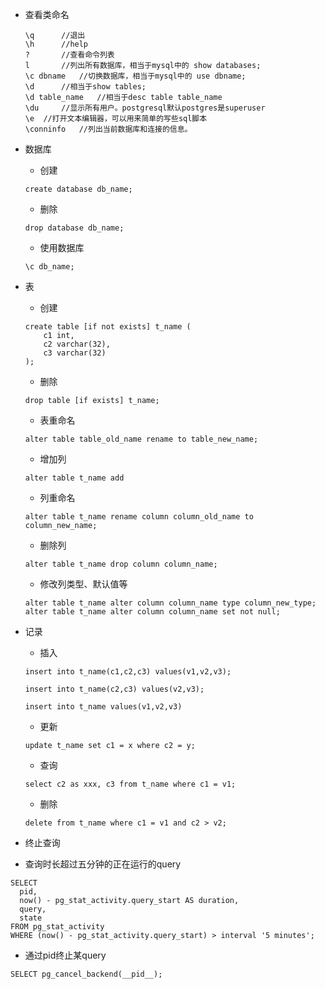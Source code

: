 * 查看类命名
	```
	\q	 	//退出
	\h		//help
	?		//查看命令列表
	l		//列出所有数据库，相当于mysql中的 show databases;
	\c dbname	//切换数据库，相当于mysql中的 use dbname;
	\d		//相当于show tables;
	\d table_name	//相当于desc table table_name
	\du 	//显示所有用户。postgresql默认postgres是superuser
	\e	//打开文本编辑器，可以用来简单的写些sql脚本
	\conninfo	//列出当前数据库和连接的信息。
	```

* 数据库
	* 创建
	```
	create database db_name;
	```
	* 删除
	```
	drop database db_name;
	```
	* 使用数据库
	```
	\c db_name;
	```

* 表
	* 创建
	```
	create table [if not exists] t_name (
		c1 int,
		c2 varchar(32),
		c3 varchar(32)
	);
	```
	* 删除
	```
	drop table [if exists] t_name;
	```
	* 表重命名
	```
	alter table table_old_name rename to table_new_name;
	```
	* 增加列
	```
	alter table t_name add
	```
	* 列重命名
	```
	alter table t_name rename column column_old_name to column_new_name;
	```
	* 删除列
	```
	alter table t_name drop column column_name;
	```
	* 修改列类型、默认值等
	```
	alter table t_name alter column column_name type column_new_type;
	alter table t_name alter column column_name set not null;
	```

* 记录
	* 插入
	```
	insert into t_name(c1,c2,c3) values(v1,v2,v3);

	insert into t_name(c2,c3) values(v2,v3);

	insert into t_name values(v1,v2,v3)
	```
	* 更新
	```
	update t_name set c1 = x where c2 = y;
	```
	* 查询
	```
	select c2 as xxx, c3 from t_name where c1 = v1;
	```
	* 删除
	```
	delete from t_name where c1 = v1 and c2 > v2;
	```


* 终止查询
-  查询时长超过五分钟的正在运行的query
```
SELECT
  pid,
  now() - pg_stat_activity.query_start AS duration,
  query,
  state
FROM pg_stat_activity
WHERE (now() - pg_stat_activity.query_start) > interval '5 minutes';
```
- 通过pid终止某query
```
SELECT pg_cancel_backend(__pid__);
```
